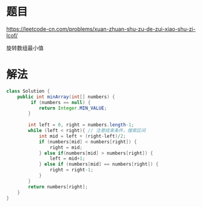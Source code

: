 # 题目

https://leetcode-cn.com/problems/xuan-zhuan-shu-zu-de-zui-xiao-shu-zi-lcof/

旋转数组最小值



# 解法

```java
class Solution {
    public int minArray(int[] numbers) {
         if (numbers == null) {
            return Integer.MIN_VALUE;
        }
        
        int left = 0, right = numbers.length-1;
        while (left < right){ // 注意结束条件，搜索区间
            int mid = left + (right-left)/2;
            if (numbers[mid] < numbers[right]) {
                right = mid;
            } else if(numbers[mid] > numbers[right]) {
                left = mid+1;
            } else if (numbers[mid] == numbers[right]) {
                right = right-1;
            }
        }
        return numbers[right];        
    }
}
```

